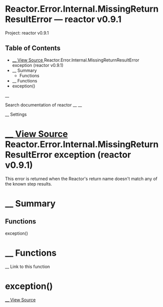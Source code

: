 # Reactor.Error.Internal.MissingReturnResultError — reactor v0.9.1

Project: reactor v0.9.1

## Table of Contents

- [ __ View Source ](external_link) Reactor.Error.Internal.MissingReturnResultError exception (reactor v0.9.1)
- __ Summary
  - Functions
- __ Functions
- exception()

__

Search documentation of reactor __ __

__ Settings

#  [ __ View Source ](external_link) Reactor.Error.Internal.MissingReturnResultError exception (reactor v0.9.1)

This error is returned when the Reactor's return name doesn't match any of the known step results.

#  __ Summary

##  Functions

exception()

#  __ Functions

__ Link to this function

# exception()

[ __ View Source ](external_link)
